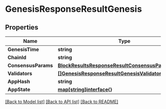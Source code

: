 # GenesisResponseResultGenesis

## Properties

Name | Type | Description | Notes
------------ | ------------- | ------------- | -------------
**GenesisTime** | **string** |  | 
**ChainId** | **string** |  | 
**ConsensusParams** | [**BlockResultsResponseResultConsensusParamUpdates**](BlockResultsResponse_result_consensus_param_updates.md) |  | 
**Validators** | [**[]GenesisResponseResultGenesisValidators**](GenesisResponse_result_genesis_validators.md) |  | 
**AppHash** | **string** |  | 
**AppState** | [**map[string]interface{}**](.md) |  | [optional] 

[[Back to Model list]](../README.md#documentation-for-models) [[Back to API list]](../README.md#documentation-for-api-endpoints) [[Back to README]](../README.md)


